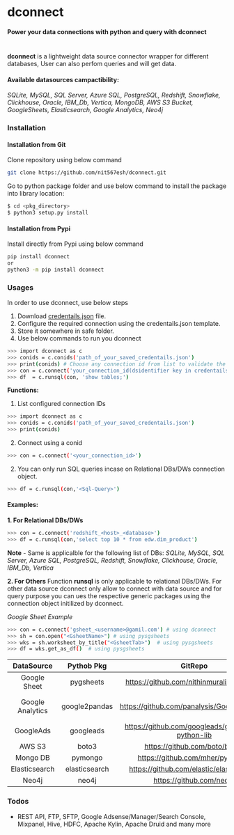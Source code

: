 # **dconnect** 
#### Power your data connections with python and query with dconnect
#
**dconnect** is a lightweight data source connector wrapper for different databases, User can also perfom queries and will get data.
#### Available datasources campactibility:
*SQLite, MySQL, SQL Server, Azure SQL, PostgreSQL, Redshift, Snowflake, Clickhouse, Oracle, IBM_Db, Vertica, MongoDB, AWS S3 Bucket, GoogleSheets, Elasticsearch, Google Analytics, Neo4j*
### Installation
#### Installation from Git
Clone repository using below command
```sh
git clone https://github.com/nit567esh/dconnect.git
```
Go to python package folder and use below command to install the package into library location:

```sh
$ cd <pkg_directory>
$ python3 setup.py install
```
#### Installation from Pypi
Install directly from Pypi using below command
```sh
pip install dconnect 
or
python3 -m pip install dconnect
```
### Usages
In order to use dconnect, use below steps
1. Download [credentails.json](https://github.com/nit567esh/dconnect/blob/master/credentails.json) file.
2. Configure the required connection using the credentails.json template.
3. Store it somewhere in safe folder.
4. Use below commands to run you dconnect
```sh
>>> import dconnect as c
>>> conids = c.conids('path_of_your_saved_credentails.json')
>>> print(conids) # Choose any connection id from list to validate the connection
>>> con = c.connect('your_connection_id(dsidentifier key in credentails.json)')
>>> df  = c.runsql(con, 'show tables;')
```
**Functions:**
1. List configured connection IDs
```sh
>>> import dconnect as c
>>> conids = c.conids('path_of_your_saved_credentails.json')
>>> print(conids)
```
2. Connect using a conid
```sh
>>> con = c.connect('<your_connection_id>')
```
2. You can only run SQL queries incase on Relational DBs/DWs connection object.
```sh
>>> df = c.runsql(con,'<Sql-Query>')
```
#### Examples:
**1. For Relational DBs/DWs**
```sh
>>> con = c.connect('redshift_<host>_<database>')
>>> df = c.runsql(con,'select top 10 * from edw.dim_product')
```
**Note** - Same is applicalble for the following list of DBs: *SQLite, MySQL, SQL Server, Azure SQL, PostgreSQL, Redshift, Snowflake, Clickhouse, Oracle, IBM_Db, Vertica* 

**2. For Others**
Function **runsql** is only applicable to relational DBs/DWs. For other data source dconnect only allow to connect with data source and for query purpose you can ues the respective generic packages using the connection object initilized by dconnect.

*Google Sheet Example*
```sh
>>> con = c.connect('gsheet_<username>@gamil.com') # using dconnect
>>> sh = con.open("<GsheetName>") # using pysgsheets
>>> wks = sh.worksheet_by_title("<GsheetTab>")  # using pysgsheets
>>> df = wks.get_as_df()  # using pysgsheets
```

| DataSource|Pythob Pkg|GitRepo|Pypi|Dependencies|
|:---------:|:--------:|:-----:|:--:|:------:|
|Google Sheet|pygsheets| https://github.com/nithinmurali/pygsheets  | https://pygsheets.readthedocs.io/en/stable/ |client_secret json file|
|Google Analytics|google2pandas| https://github.com/panalysis/Google2Pandas  | https://pypi.org/project/Google2Pandas/ |client_secret json file, token file|
|GoogleAds|googleads| https://github.com/googleads/googleads-python-lib  | https://pypi.org/project/googleads/ |client_secret json file|
|AWS S3|boto3| https://github.com/boto/boto3  | https://pypi.org/project/boto3/ ||
|Mongo DB|pymongo| https://github.com/mher/pymongo  | https://pypi.org/project/pymongo/ ||
|Elasticsearch|elasticsearch| https://github.com/elastic/elasticsearch  | https://pypi.org/project/elasticsearch/ ||
|Neo4j|neo4j| https://github.com/neo4j  | https://pypi.org/project/neo4j/ ||

### Todos
 - REST API, FTP, SFTP, Google Adsense/Manager/Search Console, Mixpanel, Hive, HDFC, Apache Kylin, Apache Druid and many more
